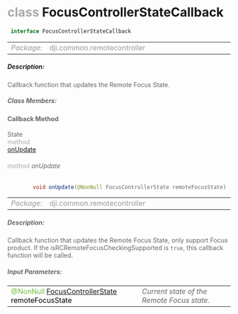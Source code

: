 <div class="article"><h1 ><font color="#AAA">class </font>FocusControllerStateCallback</h1></div>

~~~java
 interface FocusControllerStateCallback 
~~~

<html><table class="table-supportedby"><tr valign="top"><td width=15%><font color="#999"><i>Package:</i></td><td width=85%><font color="#999">dji.common.remotecontroller</td></tr></table></html>



##### Description:



<font color="#666">Callback function that updates the Remote Focus State.



##### Class Members:



#### Callback Method

<div class="api-row" id="djiremotecontroller_updateremotefocusstate"><div class="api-col left">State</div><div class="api-col middle" style="color:#AAA">method</div><div class="api-col right"><a class="trigger" href="#djiremotecontroller_updateremotefocusstate_inline">onUpdate</a></div></div><div class="inline-doc" id="djiremotecontroller_updateremotefocusstate_inline"

><div class="article"><h6 ><font color="#AAA">method </font>onUpdate</h6></div>

~~~java
        void onUpdate(@NonNull FocusControllerState remoteFocusState)
~~~

<html><table class="table-supportedby"><tr valign="top"><td width=15%><font color="#999"><i>Package:</i></td><td width=85%><font color="#999">dji.common.remotecontroller</td></tr></table></html>



##### Description:



<font color="#666">Callback function that updates the Remote Focus State, only support Focus product. If the isRCRemoteFocusCheckingSupported is <code>true</code>, this  callback function will be called.



##### Input Parameters:

<html><table class="table-inline-parameters"><tr valign="top"><td><font color="#70BF41">@NonNull <a href="/Components/RemoteController/DJIRemoteController_DJIRCRemoteFocusState.html#djiremotecontroller_djircremotefocusstate">FocusControllerState</a> <font color="#000">remoteFocusState</td><td><font color="#666"><i>Current state of the Remote Focus state.</i></td></tr></table></html></div>


